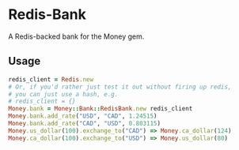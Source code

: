 Redis-Bank
==========

A Redis-backed bank for the Money gem.

Usage
-----

```ruby
redis_client = Redis.new
# Or, if you'd rather just test it out without firing up redis,
# you can just use a hash, e.g.
# redis_client = {}
Money.bank = Money::Bank::RedisBank.new redis_client
Money.bank.add_rate("USD", "CAD", 1.24515)
Money.bank.add_rate("CAD", "USD", 0.803115)
Money.us_dollar(100).exchange_to("CAD") => Money.ca_dollar(124)
Money.ca_dollar(100).exchange_to("USD") => Money.us_dollar(80)
```
